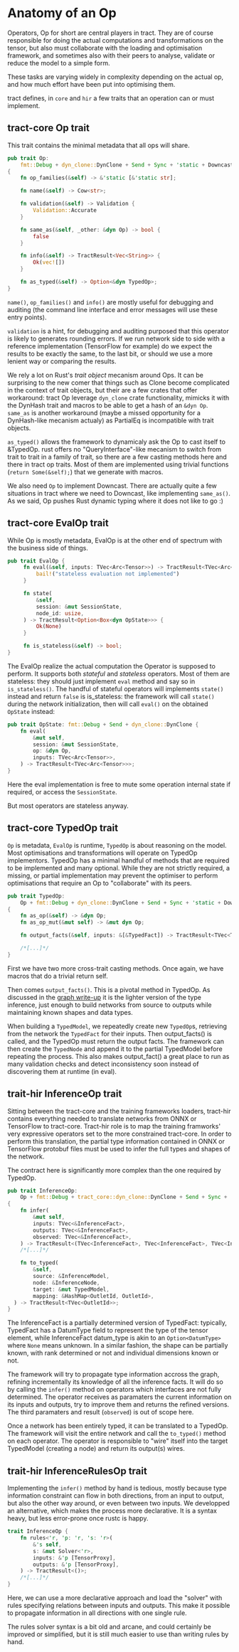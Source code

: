 # Anatomy of an Op

Operators, Op for short are central players in tract. They are of course
responsible for doing the actual computations and transformations on the
tensor, but also must collaborate with the loading and optimisation
framework, and sometimes also with their peers to analyse, validate or reduce
the model to a simple form.

These tasks are varying widely in complexity depending on the actual op, and
how much effort have been put into optimising them.

tract defines, in `core` and `hir` a few traits that an operation can or must
implement.

## tract-core Op trait

This trait contains the minimal metadata that all ops will share.

```rust
pub trait Op:
    fmt::Debug + dyn_clone::DynClone + Send + Sync + 'static + Downcast + EvalOp + DynHash
{
    fn op_families(&self) -> &'static [&'static str];

    fn name(&self) -> Cow<str>;

    fn validation(&self) -> Validation {
        Validation::Accurate
    }

    fn same_as(&self, _other: &dyn Op) -> bool {
        false
    }

    fn info(&self) -> TractResult<Vec<String>> {
        Ok(vec![])
    }

    fn as_typed(&self) -> Option<&dyn TypedOp>;
}
```

`name()`, `op_families()` and `info()` are mostly useful for debugging and
auditing (the command line interface and error messages will use these entry
points).

`validation` is a hint, for debugging and auditing purposed that this
operator is likely to generates rounding errors. If we run network side to side
with a reference implementation (TensorFlow for example) do we expect the
results to be exactly the same, to the last bit, or should we use a more
lenient way or comparing the results.

We rely a lot on Rust's *trait object* mecanism around Ops. It can be
surprising to the new comer that things such as Clone become complicated in the
context of trait objects, but their are a few crates that offer workaround:
tract Op leverage `dyn_clone` crate functionality, mimicks it with the DynHash
trait and macros to be able to get a hash of an `&dyn Op`. `same_as` is another
workaround (maybe a missed opportunity for a DynHash-like mecanism actualy)
as PartialEq is incompatible with trait objects.

`as_typed()` allows the framework to dynamicaly ask the Op to cast itself to
&TypedOp. rust offers no "QueryInterface"-like mecanism to switch from trait to
trait in a family of trait, so there are a few casting methods here and there
in tract op traits. Most of them are implemented using trivial functions
(`return Some(&self);`) that we generate with macros.

We also need `Op` to implement Downcast. There are actually quite a few
situations in tract where we need to Downcast, like implementing `same_as()`.
As we said, Op pushes Rust dynamic typing where it does not like to go :)

## tract-core EvalOp trait

While Op is mostly metadata, EvalOp is at the other end of spectrum with the
business side of things.

```rust
pub trait EvalOp {
     fn eval(&self, inputs: TVec<Arc<Tensor>>) -> TractResult<TVec<Arc<Tensor>>> {
         bail!("stateless evaluation not implemented")
     }

     fn state(
         &self,
         session: &mut SessionState,
         node_id: usize,
     ) -> TractResult<Option<Box<dyn OpState>>> {
         Ok(None)
     }

     fn is_stateless(&self) -> bool;
}
```

The EvalOp realize the actual computation the Operator is supposed to perform. It
supports both *stateful* and *stateless* operators. Most of them are stateless:
they should just implement `eval` method and say so in `is_stateless()`. The
handful of stateful operators will implements `state()` instead and return
`false` is is_stateless: the framework will call `state()` during the network
initialization, then will call `eval()` on the obtained `OpState` instead:

```rust
pub trait OpState: fmt::Debug + Send + dyn_clone::DynClone {
    fn eval(
        &mut self,
        session: &mut SessionState,
        op: &dyn Op,
        inputs: TVec<Arc<Tensor>>,
    ) -> TractResult<TVec<Arc<Tensor>>>;
}
```

Here the eval implementation is free to mute some operation internal state if
required, or access the `SessionState`.

But most operators are stateless anyway.

## tract-core TypedOp trait

`Op` is metadata, `EvalOp` is runtime, `TypedOp` is about reasoning on the
model. Most optimisations and transformations will operate on TypedOp
implementors. TypedOp has a minimal handful of methods that are required to be
implemented and many optional. While they are not strictly required, a missing,
or partial implementation may prevent the optimiser to perform optimisations
that require an Op to "collaborate" with its peers.

```rust
pub trait TypedOp:
    Op + fmt::Debug + dyn_clone::DynClone + Send + Sync + 'static + Downcast + EvalOp + DynHash
{
    fn as_op(&self) -> &dyn Op;
    fn as_op_mut(&mut self) -> &mut dyn Op;

    fn output_facts(&self, inputs: &[&TypedFact]) -> TractResult<TVec<TypedFact>>;

    /*[...]*/
}
```

First we have two more cross-trait casting methods. Once again, we have macros
that do a trivial return self.

Then comes `output_facts()`. This is a pivotal method in TypedOp. As discussed
in the [graph write-up](graph.md) it is the lighter version of the type
inference, just enough to build networks from source to outputs while
maintaining known shapes and data types.

When building a `TypedModel`, we repeatedly create new `TypedOp`s, retrieving
from the network the `TypedFact` for their inputs.  Then output_facts() is
called, and the TypedOp must return the output facts.  The framework can then
create the `TypedNode` and append it to the partial TypedModel before repeating
the process. This also makes output_fact() a great place to run as many
validation checks and detect inconsistency soon instead of discovering them at
runtime (in eval).

## trait-hir InferenceOp trait

Sitting between the tract-core and the training frameworks loaders, tract-hir
contains everything needed to translate networks from ONNX or TensorFlow to
tract-core. Tract-hir role is to map the training framworks' very expressive
operators set to the more constrained tract-core. In order to perform this
translation, the partial type information contained in ONNX or TensorFlow
protobuf files must be used to infer the full types and shapes of the network.

The contract here is significantly more complex than the one required by
TypedOp.

```rust
pub trait InferenceOp:
    Op + fmt::Debug + tract_core::dyn_clone::DynClone + Send + Sync + 'static + Downcast + EvalOp + DynHash
{
    fn infer(
        &mut self,
        inputs: TVec<&InferenceFact>,
        outputs: TVec<&InferenceFact>,
        observed: TVec<&InferenceFact>,
    ) -> TractResult<(TVec<InferenceFact>, TVec<InferenceFact>, TVec<InferenceFact>)>;
    /*[...]*/

    fn to_typed(
        &self,
        source: &InferenceModel,
        node: &InferenceNode,
        target: &mut TypedModel,
        mapping: &HashMap<OutletId, OutletId>,
  ) -> TractResult<TVec<OutletId>>;
}
```

The InferenceFact is a partially determined version of TypedFact: typically,
TypedFact has a DatumType field to represent the type of the tensor element,
while InferenceFact datum_type is akin to an `Option<DatumType>` where `None`
means unknown. In a similar fashion, the shape can be partially known, with
rank determined or not and individual dimensions known or not.

The framework will try to propagate type information accross the graph,
refining incrementally its knowledge of all the inference facts. It will do
so by calling the `infer()` method on operators which interfaces are not fully
determined. The operator receives as paramaters the current information on its
inputs and outputs, try to improve them and returns the refined versions. The
third paramaters and result (`observed`) is out of scope here.

Once a network has been entirely typed, it can be translated to a TypedOp. The
framework will visit the entire network and call the `to_typed()` method on
each operator. The operator is responsible to "wire" itself into the target
TypedModel (creating a node) and return its output(s) wires.

## trait-hir InferenceRulesOp trait

Implementing the `infer()` method by hand is tedious, mostly because
type information constraint can flow in both directions, from an input to
output, but also the other way around, or even between two inputs. We
developped an alternative, which makes the process more declarative. It is a
syntax heavy, but less error-prone once rustc is happy.

```rust
trait InferenceOp {
    fn rules<'r, 'p: 'r, 's: 'r>(
        &'s self,
        s: &mut Solver<'r>,
        inputs: &'p [TensorProxy],
        outputs: &'p [TensorProxy],
    ) -> TractResult<()>;
    /*[...]*/
}
```

Here, we can use a more declarative approach and load the "solver" with rules
specifying relations between inputs and outputs. This make it possible to
propagate information in all directions with one single rule.

The rules solver syntax is a bit old and arcane, and could certainly be
improved or simplified, but it is still much easier to use than writing rules
by hand.
